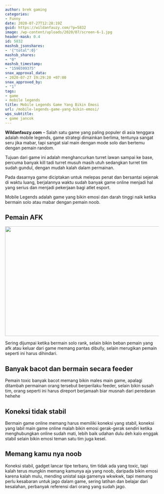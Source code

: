 ```yaml
---
author: brek gaming
categories:
- Funny
date: 2020-07-27T12:28:19Z
guid: https://wildanfauzy.com/?p=5832
image: /wp-content/uploads/2020/07/screen-6-1.jpg
header-mask: 0.4
id: 5832
mashsb_jsonshares:
- '{"total":0}'
mashsb_shares:
- "0"
mashsb_timestamp:
- "1596599375"
snax_approval_data:
- 2020-07-27 19:29:20 +07:00
snax_approved_by:
- "1"
tags:
- game
- mobile legends
title: Mobile Legends Game Yang Bikin Emosi
url: /mobile-legends-game-yang-bikin-emosi/
wps_subtitle:
- game jancok
---
```


**Wildanfauzy.com** &#8211; Salah satu game yang paling populer di asia tenggara adalah mobile legends, game strategi dimainkan berlima, tentunya sangat seru jika mabar, tapi sangat sial main dengan mode solo dan bertemu dengan pemain random.&nbsp;

Tujuan dari game ini adalah menghancurkan turret lawan sampai ke base, percuma banyak kill tadi turret musuh masih utuh sedangkan turret tim sudah gundul, dengan mudah kalah dalam permainan.&nbsp;

Pada dasarnya game diciptakan untuk melepas penat dan bersantai sejenak di waktu luang, berjalannya waktu sudah banyak game online menjadi hal yang serius dan menjadi pekerjaan bagi atlet esport.&nbsp;

Mobile Legends adalah game yang bikin emosi dan darah tinggi naik ketika bermain solo atau mabar dengan pemain noob.&nbsp;

## Pemain AFK

<img loading="lazy" width="640" height="360" alt="" src="https://i0.wp.com/wildanfauzy.com/wp-content/uploads/2020/07/Screenshot_20190903-222525_Mobile_Legends_Bang_Bang-1.jpg?resize=640%2C360&#038;ssl=1" class="aligncenter snax-figure-content attachment-large size-large" data-recalc-dims="1" /> 

Sering dijumpai ketika bermain solo rank, selain bikin beban pemain yang afk atau keluar dari game memang pantas dibully, selain merugikan pemain seperti ini harus dihindari.&nbsp;

## Banyak bacot dan bermain secara feeder

Pemain toxic banyak bacot memang bikin males main game, apalagi ditambah permainan orang tersebut berperilaku feeder, selain bikin susah tim, orang seperti ini harus direport berjamaah biar musnah dari peredaran hehehe

## Koneksi tidak stabil

Bermain game online memang harus memiliki koneksi yang stabil, koneksi yang labil main game online malah bikin emosi gerak-gerak sendiri ketika menghubungkan online sudah mati, lebih baik udahan dulu deh kalo enggak stabil selain bikin emosi teman satu tim juga kesel.&nbsp;

## Memang kamu nya noob

Koneksi stabil, gadget lancar tipe terbaru, tim tidak ada yang toxic, tapi kalah terus mungkin memang kamunya aja yang noob, daripada bikin emosi karena kalah mulu, mending unistal saja gamenya wkwkwk, tapi memang perlu kesabaran untuk jago dalam game, sering latihan dan belajar dari kesalahan, perbanyak referensi dari orang yang sudah jago.&nbsp;